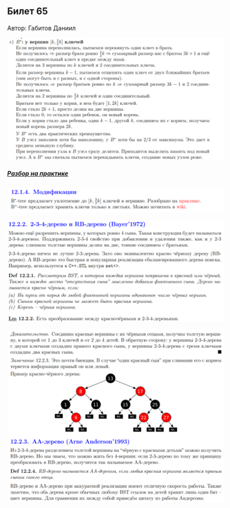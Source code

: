 ## Билет 65
Автор: Габитов Даниил

<p align="center">
  <img src="https://github.com/DanielGabitov/HSEAlgo2020/raw/master/algo_data/ticket_65.png" alt="home"/>
</p>

##### [Разбор на практике](https://www.youtube.com/watch?v=iYZNLe2U5sc&list=PLxMpIvWUjaJsrvC18SslESWGeauRH2Zrn&index=7)

<p align="center">
  <img src="https://github.com/DanielGabitov/HSEAlgo2020/raw/master/algo_data/ticket_65_1.png" alt="home"/>
</p>


<p align="center">
  <img src="https://github.com/DanielGabitov/HSEAlgo2020/raw/master/algo_data/ticket_65_2.png" alt="home"/>
</p>


<p align="center">
  <img src="https://github.com/DanielGabitov/HSEAlgo2020/raw/master/algo_data/ticket_65_3.png" alt="home"/>
</p>

